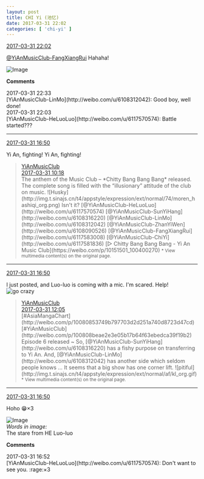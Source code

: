 ```yaml
---
layout: post
title: CHI Yi (池忆)
date: 2017-03-31 22:02
categories: [ 'chi-yi' ]
---
```


<div class="weibo-info">
  <a href="http://weibo.com/6117581836/EClQckxu4">2017-03-31 22:02</a>
</div>

[@YiAnMusicClub-FangXiangRui](http://weibo.com/u/6117583008) Hahaha!

<!-- more -->

![Image](http://wx4.sinaimg.cn/mw690/006G0KuMgy1fe6deti1cnj30jn0j5wsh.jpg)

**Comments**

<div class="weibo-info">2017-03-31 22:33</div>
[YiAnMusicClub-LinMo](http://weibo.com/u/6108312042): Good boy, well done!

<div class="weibo-info">2017-03-31 22:03</div>
[YiAnMusicClub-HeLuoLuo](http://weibo.com/u/6117570574): Battle started???

---

<div class="weibo-info">
  <a href="http://weibo.com/6117581836/EClQckxu4">2017-03-31 16:50</a>
</div>

Yi An, fighting! Yi An, fighting!

> <div class="weibo-post-name">
>   <a href="http://weibo.com/u/6094546964">YiAnMusicClub</a>
> </div>
> <div class="weibo-info">
>   <a href="http://weibo.com/6094546964/ECjh219pP">2017-03-31 10:18</a>
> </div>
> The anthem of the Music Club – *Chitty Bang Bang Bang* released. The complete song is filled with the “illusionary” attitude of the club on music. ![Husky](http://img.t.sinajs.cn/t4/appstyle/expression/ext/normal/74/moren_hashiqi_org.png) Isn't it? [@YiAnMusicClub-HeLuoLuo](http://weibo.com/u/6117570574) [@YiAnMusicClub-SunYiHang](http://weibo.com/u/6108316220) [@YiAnMusicClub-LinMo](http://weibo.com/u/6108312042) [@YiAnMusicClub-ZhanYiWen](http://weibo.com/u/6108090526) [@YiAnMusicClub-FangXiangRui](http://weibo.com/u/6117583008) [@YiAnMusicClub-ChiYi](http://weibo.com/u/6117581836) [▷ Chitty Bang Bang Bang - Yi An Music Club](https://weibo.com/p/10151501_100400270)  
> <small>* View multimedia content(s) on the original page.</small>

---

<div class="weibo-info">
  <a href="http://weibo.com/6117581836/EClQckxu4">2017-03-31 16:50</a>
</div>

I just posted, and Luo-luo is coming with a mic. I'm scared. Help! ![go crazy](http://img.t.sinajs.cn/t4/appstyle/expression/ext/normal/62/crazya_org.gif)

> <div class="weibo-post-name">
>   <a href="http://weibo.com/u/6094546964">YiAnMusicClub</a>
> </div>
> <div class="weibo-info">
>   <a href="http://weibo.com/6094546964/ECjYdeuI1">2017-03-31 12:05</a>
> </div>
> [#AsiaMangaChart](http://weibo.com/p/10080853749b797703d2d251a740d8723d47cd) [#YiAnMusicClub](http://weibo.com/p/100808beae2e3e05b17b64f63ebedca39f19b2) Episode 6 released ~ So, [@YiAnMusicClub-SunYiHang](http://weibo.com/u/6108316220) has a fishy purpose on transferring to Yi An. And, [@YiAnMusicClub-LinMo](http://weibo.com/u/6108312042) has another side which seldom people knows … It seems that a big show has one corner lift. ![pitiful](http://img.t.sinajs.cn/t4/appstyle/expression/ext/normal/af/kl_org.gif)  
> <small>* View multimedia content(s) on the original page.</small>

---

<div class="weibo-info">
  <a href="http://weibo.com/6117581836/EClQckxu4">2017-03-31 16:50</a>
</div>

Hoho :grin:×3

![Image](http://wx2.sinaimg.cn/mw690/006G0KuMgy1fe64e51aswj309p09pweo.jpg)  
*Words in image:*  
The stare from HE Luo-luo

**Comments**

<div class="weibo-info">2017-03-31 16:52</div>
[YiAnMusicClub-HeLuoLuo](http://weibo.com/u/6117570574): Don't want to see you. :rage:×3
